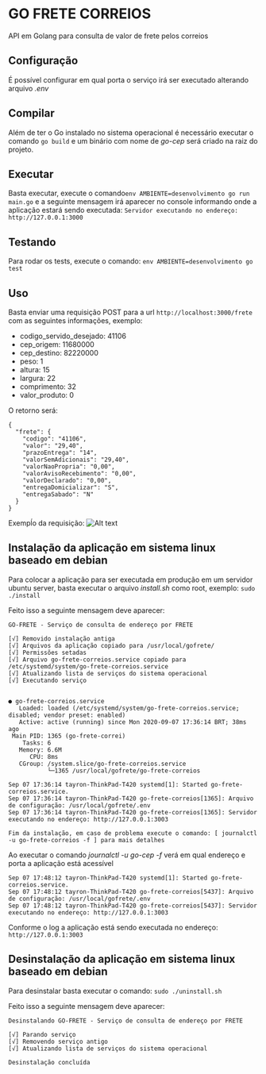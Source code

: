 # GO FRETE CORREIOS
API em Golang para consulta de valor de frete pelos correios

## Configuração
É possível configurar em qual porta o serviço irá ser executado alterando arquivo *.env*

## Compilar
Além de ter o Go instalado no sistema operacional é necessário executar o comando ```go build```
e um binário com nome de *go-cep* será criado na raiz do projeto.

## Executar
Basta executar, execute o comando```env AMBIENTE=desenvolvimento go run main.go``` 
e a seguinte mensagem irá aparecer no console 
informando onde a aplicação estará sendo executada: 
```Servidor executando no endereço: http://127.0.0.1:3000```

## Testando
Para rodar os tests, execute o comando: ```env AMBIENTE=desenvolvimento go test```

## Uso
Basta enviar uma requisição POST para a url ```http://localhost:3000/frete```
com as seguintes informações, exemplo:
* codigo_servido_desejado: 41106
* cep_origem: 11680000
* cep_destino: 82220000
* peso: 1
* altura: 15
* largura: 22
* comprimento: 32
* valor_produto: 0

O retorno será:
```
{
  "frete": {
    "codigo": "41106",
    "valor": "29,40",
    "prazoEntrega": "14",
    "valorSemAdicionais": "29,40",
    "valorNaoPropria": "0,00",
    "valorAvisoRecebimento": "0,00",
    "valorDeclarado": "0,00",
    "entregaDomicializar": "S",
    "entregaSabado": "N"
  }
}
```

Exempĺo da requisição:
![Alt text](./exemplo_requisicao.png?raw=true "Exemplo requisição")

## Instalação da aplicação em sistema linux baseado em debian
Para colocar a aplicação para ser executada em produção em um servidor ubuntu server, 
basta executar o arquivo *install.sh* como root, exemplo: ```sudo ./install```

Feito isso a seguinte mensagem deve aparecer:
```
GO-FRETE - Serviço de consulta de endereço por FRETE

[√] Removido instalação antiga
[√] Arquivos da aplicação copiado para /usr/local/gofrete/
[√] Permissões setadas
[√] Arquivo go-frete-correios.service copiado para /etc/systemd/system/go-frete-correios.service
[√] Atualizando lista de serviços do sistema operacional
[√] Executando serviço


● go-frete-correios.service
   Loaded: loaded (/etc/systemd/system/go-frete-correios.service; disabled; vendor preset: enabled)
   Active: active (running) since Mon 2020-09-07 17:36:14 BRT; 38ms ago
 Main PID: 1365 (go-frete-correi)
    Tasks: 6
   Memory: 6.6M
      CPU: 8ms
   CGroup: /system.slice/go-frete-correios.service
           └─1365 /usr/local/gofrete/go-frete-correios

Sep 07 17:36:14 tayron-ThinkPad-T420 systemd[1]: Started go-frete-correios.service.
Sep 07 17:36:14 tayron-ThinkPad-T420 go-frete-correios[1365]: Arquivo de configuração: /usr/local/gofrete/.env
Sep 07 17:36:14 tayron-ThinkPad-T420 go-frete-correios[1365]: Servidor executando no endereço: http://127.0.0.1:3003

Fim da instalação, em caso de problema execute o comando: [ journalctl -u go-frete-correios -f ] para mais detalhes
```
Ao executar o comando *journalctl -u go-cep -f* verá em qual endereço e porta a aplicação está acessível

```
Sep 07 17:48:12 tayron-ThinkPad-T420 systemd[1]: Started go-frete-correios.service.
Sep 07 17:48:12 tayron-ThinkPad-T420 go-frete-correios[5437]: Arquivo de configuração: /usr/local/gofrete/.env
Sep 07 17:48:12 tayron-ThinkPad-T420 go-frete-correios[5437]: Servidor executando no endereço: http://127.0.0.1:3003
```

Conforme o log a aplicação está sendo executada no endereço: ```http://127.0.0.1:3003```

## Desinstalação da aplicação em sistema linux baseado em debian
Para desinstalar basta executar o comando: ```sudo ./uninstall.sh```

Feito isso a seguinte mensagem deve aparecer:
```
Desinstalando GO-FRETE - Serviço de consulta de endereço por FRETE

[√] Parando serviço
[√] Removendo serviço antigo
[√] Atualizando lista de serviços do sistema operacional

Desinstalação concluída
```